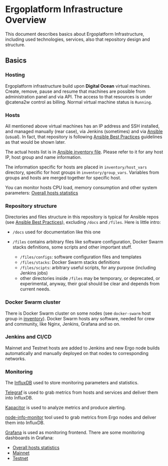 Ergoplatform Infrastructure Overview
====================================

This document describes basics about Ergoplatform Infrastructure, including used technologies, services, also that repository design and structure.


## Basics

### Hosting

Ergoplatform infrastructure build upon **Digital Ocean** virtual machines. Create, remove, pause and resume that machines are possible from administration panel and via API. The access to that resources is under @catena2w control as billing. Normal virtual machine status is `Running`.


### Hosts

All mentioned above virtual machines has an IP address and SSH installed, and managed manually (rear case), via Jenkins (sometimes) and via [Ansible](https://docs.ansible.com/ansible/latest/index.html) (usual). In fact, that repository is following [Ansible Best Practices](https://docs.ansible.com/ansible/latest/user_guide/playbooks_best_practices.html) guidelines as that would be shown later.

The actual hosts list is in [Ansible inventory file](../inventory/hosts). Please refer to it for any host IP, host group and name information.

The information specific for hosts are placed in `inventory/host_vars` directory, specific for host groups in `inventory/group_vars`. Variables from groups and hosts are merged together for specific host.

You can monitor hosts CPU load, memory consumption and other system parameters: [Overall hosts statistics](https://grafana.ergoplatform.com/d/M-Xtpr5mz/overall)


### Repository structure

Directories and files structure in this repository is typical for Ansible repos (see [Ansible Best Practices](https://docs.ansible.com/ansible/latest/user_guide/playbooks_best_practices.html)), excluding `/docs` and `/files`. Here is little intro:

- `/docs` used for documentation like this one

- `/files` contains arbitrary files like software configuration, Docker Swarm stacks definitions, some scripts and other important stuff.

    - `/files/configs`: software configuration files and templates
    - `/files/stacks`: Docker Swarm stacks definitions
    - `/files/scipts`: arbitrary useful scripts, for any purpose (including Jenkins jobs)
    - other directories inside `/files` may be temporary, or deprecated, or experimental, anyway, their goal should be clear and depends from current needs.


### Docker Swarm cluster

There is Docker Swarm cluster on some nodes (see `docker-swarm` host group in [inventory](../inventory/hosts)). Docker Swarm hosts any software, needed for crew and community, like Nginx, Jenkins, Grafana and so on.


### Jenkins and CI/CD

Mainnet and Testnet hosts are added to Jenkins and new Ergo node builds automatically and manually deployed on that nodes to corresponding networks.


### Monitoring

The [InfluxDB](https://github.com/influxdata/influxdb) used to store monitoring parameters and statistics.

[Telegraf](https://github.com/influxdata/telegraf) is used to grab metrics from hosts and services and deliver them into InfluxDB.

[Kapacitor](https://github.com/influxdata/kapacitor) is used to analyze metrics and produce alerting.

[node-info-monitor](https://github.com/ergoplatform/node-info-monitor) tool used to grab metrics from Ergo nodes and deliver them into InfluxDB. 

[Grafana](https://github.com/grafana/grafana) is used as monitoring frontend. There are some monitoring dashboards in Grafana:

- [Overall hosts statistics](https://grafana.ergoplatform.com/d/M-Xtpr5mz/overall)
- [Mainnet](https://grafana.ergoplatform.com/d/OwXtQiNZz)
- [Testnet](https://grafana.ergoplatform.com/d/000000001)
